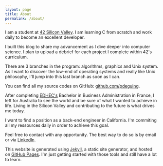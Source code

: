 ```yaml
---
layout: page
title: About
permalink: /about/
---
```

I am a student at [42 Silicon Valley](https://www.42.us.org/). I am learning C from scratch and work daily to become an excellent developer. 

I built this blog to share my advancement as I dive deeper into computer science. I plan to upload a debrief for each project I complete within 42's curriculum.

There are 3 branches in the program: algorithms, graphics and Unix system. As I want to discover the low-end of operating systems and really like Unix philosophy, I'll jump into this last branch as soon as I can.

You can find all my source codes on GitHub: [github.com/pdeguing](https://github.com/pdeguing?tab=repositories).

After completing [EDHEC's](https://www.edhec.edu/) Bachelor in Business Administration in France, I left for Australia to see the world and be sure of what I wanted to achieve in life. Living in the Silicon Valley and contributing to the future is what drives me today.

I want to find a position as a back-end engineer in California. I'm commiting all my ressources daily in order to achieve this goal.

Feel free to contact with any opportunity. The best way to do so is by email or via [LinkedIn](https://www.linkedin.com/in/pqdeguingand/).

This website is generated using [Jekyll](https://jekyllrb.com/), a static site generator, and hosted on [GitHub Pages](https://pages.github.com/). I'm just getting started with those tools and still have a lot to learn. 
